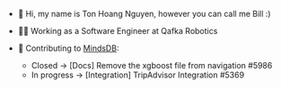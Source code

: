 - 👋 Hi, my name is Ton Hoang Nguyen, however you can call me Bill :)


- 🧑‍💻 Working as a Software Engineer at Qafka Robotics


- 🎁 Contributing to [MindsDB](https://github.com/mindsdb/mindsdb):
   - Closed -> [Docs] Remove the xgboost file from navigation #5986
   - In progress -> [Integration] TripAdvisor Integration #5369

<!---
HahaBill/HahaBill is a ✨ special ✨ repository because its `README.md` (this file) appears on your GitHub profile.
You can click the Preview link to take a look at your changes.
--->

